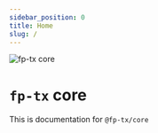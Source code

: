 ```yaml
---
sidebar_position: 0
title: Home
slug: /
---
```


![fp-tx core](https://github.com/fp-tx/core/assets/7153123/268066f8-90e5-427a-9d15-9ccc99ee2632)

# `fp-tx` core

This is documentation for `@fp-tx/core`
